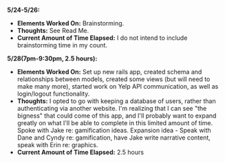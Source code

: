 **5/24-5/26:**

  * **Elements Worked On:** Brainstorming.
  * **Thoughts:** See Read Me.
  * **Current Amount of Time Elapsed:** I do not intend to include brainstorming time in my count.

**5/28(7pm-9:30pm, 2.5 hours):**

  * **Elements Worked On:** Set up new rails app, created schema and relationships between models, created some views (but will need to make many more), started work on Yelp API communication, as well as login/logout functionality.
  * **Thoughts:** I opted to go with keeping a database of users, rather than authenticating via another website. I'm realizing that I can see "the bigness" that could come of this app, and I'll probably want to expand greatly on what I'll be able to complete in this limited amount of time. Spoke with Jake re: gamification ideas. Expansion idea - Speak with Dane and Cyndy re: gamification, have Jake write narrative content, speak with Erin re: graphics.
  * **Current Amount of Time Elapsed:** 2.5 hours
